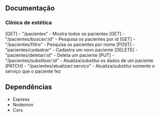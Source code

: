 ## Documentação 

### Clínica de estética

[GET] - "/pacientes" - Mostra todos os pacientes
[GET] - "/pacientes/buscar/:id" - Pesquisa os pacientes por id
[GET] - "/pacientes/filtro" - Pesquisa os pacientes por nome
[POST] - "pacientes/cadastrar" - Cadastra um novo paciente
[DELETE] - "pacientes/deletar/:id" - Deleta um paciente 
[PUT] - "/pacientes/substituir/:id" - Atualiza/substitui os dados de um paciente
[PATCH] - "/pacientes/atualizar/:servico" - Atualiza/substitui somente o serviço que o paciente fez

## Dependências
- Express
- Nodemon
- Cors
